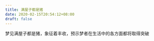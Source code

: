 ```yaml
---
title: 满屋子都是猪
date: 2020-02-15T20:54:12+08:00
draft: false
---
```


梦见满屋子都是猪，象征着丰收，预示梦者在生活中的各方面都将取得突破